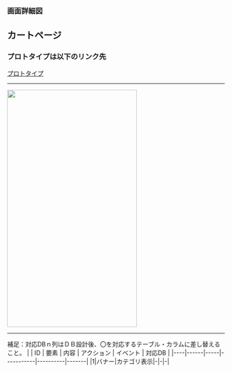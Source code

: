 ### 画面詳細図
## カートページ
### プロトタイプは以下のリンク先
[プロトタイプ](https://github.com/aso2001362/2021sys-design/blob/main/md/img/kart.png)
*****
<img src="" width="300" height="550">

*****
補足：対応DBｎ列はＤＢ設計後、〇を対応するテーブル・カラムに差し替えること。
|
| ID | 要素 | 内容 | アクション | イベント | 対応DB |
|----|------|-----|-----------|----------|-------|
|1|バナー|カテゴリ表示|-|-|-|
